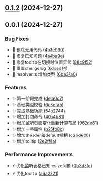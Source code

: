 ## [0.1.2](https://github.com/MuyianKing/mu-table/compare/v0.0.1...v0.1.2) (2024-12-27)



## 0.0.1 (2024-12-27)


### Bug Fixes

* :bug: 删除无用代码 ([4b3e990](https://github.com/MuyianKing/mu-table/commit/4b3e9906a2edb3ffa47bdbb4bf5687eee3ecb3f6))
* :bug: 修复已知问题 ([4a4ba9e](https://github.com/MuyianKing/mu-table/commit/4a4ba9e1aeaec483860d91fbc2e31c96ef15540d))
* :bug: 修复tooltip在切换时位置异常 ([88c9f52](https://github.com/MuyianKing/mu-table/commit/88c9f5241254ce44b702867b4e10d091ba0c8c4e))
* :bug: 重置changelog ([8dcad14](https://github.com/MuyianKing/mu-table/commit/8dcad142f161b824990efc9bbd748f998c32ed73))
* :bug: resolver.ts 增加类型 ([6ba37a0](https://github.com/MuyianKing/mu-table/commit/6ba37a0e963691a4321103ebb2c805dd2e4163c5))


### Features

* :sparkles: 第一阶段完成 ([de1a0c7](https://github.com/MuyianKing/mu-table/commit/de1a0c76370a334566999454a6b157ca633fb8a2))
* :sparkles: 基础类型校验 ([6c8efa5](https://github.com/MuyianKing/mu-table/commit/6c8efa57c014b933eab72edb80bc2de69e364ab6))
* :sparkles: 完成基础功能 ([54b2744](https://github.com/MuyianKing/mu-table/commit/54b2744193bbeb8f87f79c1805d177aa4786bead))
* :sparkles: 增加打包命令 ([40a4b81](https://github.com/MuyianKing/mu-table/commit/40a4b81f893d63b582a95ebb242f3d28abf440e7))
* :sparkles: 增加监听页面变化重新计算布局 ([962de61](https://github.com/MuyianKing/mu-table/commit/962de615e9f5924584674b0d8060ee047c78fd2c))
* :sparkles: 增加一些属性 ([b25fb8c](https://github.com/MuyianKing/mu-table/commit/b25fb8cd39dd8f78a9fcf7954cb4d2185e5b0df6))
* :sparkles: 增加theader和default插槽 ([c2bd600](https://github.com/MuyianKing/mu-table/commit/c2bd600adfd59dbb3af42a489a6ac032e708fb0a))
* :sparkles: 增加tolltip ([2e2ff8a](https://github.com/MuyianKing/mu-table/commit/2e2ff8a99c0858aa7bd473383fe4082c42f25d3f))


### Performance Improvements

* :zap: 优化监听表格已知resize问题 ([0b3d8fc](https://github.com/MuyianKing/mu-table/commit/0b3d8fc73903ef09e2709235f0a0cb230669714f))
* :zap: 优化tooltip ([a6a2821](https://github.com/MuyianKing/mu-table/commit/a6a2821abedb0fdd6cf6fdc706360b3a8fb87e2d))



